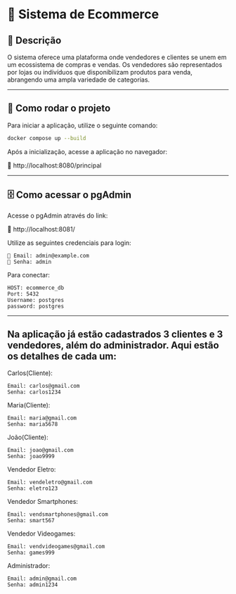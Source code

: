 # 🛒 Sistema de Ecommerce

## 📌 Descrição
O sistema oferece uma plataforma onde vendedores e clientes se unem em um ecossistema de compras e vendas. Os vendedores são representados por lojas ou indivíduos que disponibilizam produtos para venda, abrangendo uma ampla variedade de categorias.

---

## 🚀 Como rodar o projeto

Para iniciar a aplicação, utilize o seguinte comando:

```sh
docker compose up --build
```
Após a inicialização, acesse a aplicação no navegador: 

🔗 http://localhost:8080/principal

---

## 🗄️ Como acessar o pgAdmin
Acesse o pgAdmin através do link:

🔗 http://localhost:8081/

Utilize as seguintes credenciais para login:

```plaintext
📧 Email: admin@example.com
🔑 Senha: admin
```

Para conectar:
```plaintext
HOST: ecommerce_db
Port: 5432
Username: postgres
password: postgres
```

---

## Na aplicação já estão cadastrados 3 clientes e 3 vendedores, além do administrador. Aqui estão os detalhes de cada um:

Carlos(Cliente):
```plaintext
Email: carlos@gmail.com
Senha: carlos1234
```
Maria(Cliente):
```plaintext
Email: maria@gmail.com
Senha: maria5678
```
João(Cliente):
```plaintext
Email: joao@gmail.com
Senha: joao9999
```
Vendedor Eletro:
```plaintext
Email: vendeletro@gmail.com
Senha: eletro123
```
Vendedor Smartphones:
```plaintext
Email: vendsmartphones@gmail.com
Senha: smart567
```
Vendedor Videogames:
```plaintext
Email: vendvideogames@gmail.com
Senha: games999
```
Administrador:
```plaintext
Email: admin@gmail.com
Senha: admin1234
```
